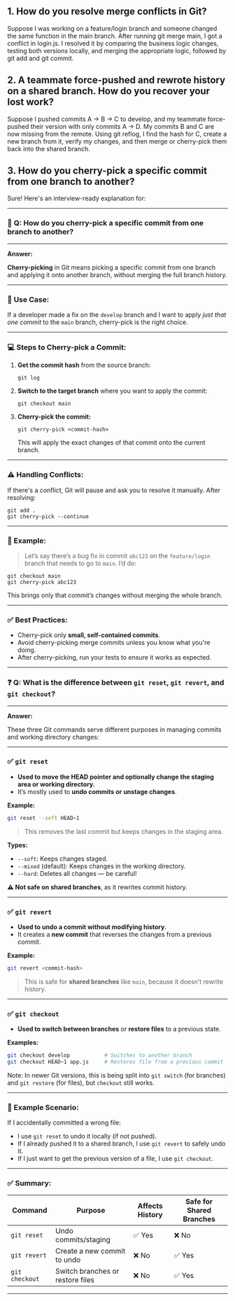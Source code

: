 ## 1. How do you resolve merge conflicts in Git?

Suppose I was working on a feature/login branch and someone changed the same function in the main branch. After running git merge main, I got a conflict in login.js. I resolved it by comparing the business logic changes, testing both versions locally, and merging the appropriate logic, followed by git add and git commit.

## 2. A teammate force-pushed and rewrote history on a shared branch. How do you recover your lost work?

Suppose I pushed commits A → B → C to develop, and my teammate force-pushed their version with only commits A → D. My commits B and C are now missing from the remote. Using git reflog, I find the hash for C, create a new branch from it, verify my changes, and then merge or cherry-pick them back into the shared branch.

## 3. How do you cherry-pick a specific commit from one branch to another?

Sure! Here's an interview-ready explanation for:

---

### 🧠 **Q: How do you cherry-pick a specific commit from one branch to another?**

---

**Answer:**

**Cherry-picking** in Git means picking a specific commit from one branch and applying it onto another branch, without merging the full branch history.

---

### 📌 **Use Case:**

If a developer made a fix on the `develop` branch and I want to apply _just that one commit_ to the `main` branch, cherry-pick is the right choice.

---

### 💻 **Steps to Cherry-pick a Commit:**

1. **Get the commit hash** from the source branch:

   ```
   git log
   ```

2. **Switch to the target branch** where you want to apply the commit:

   ```
   git checkout main
   ```

3. **Cherry-pick the commit:**

   ```
   git cherry-pick <commit-hash>
   ```

   This will apply the exact changes of that commit onto the current branch.

---

### ⚠️ **Handling Conflicts:**

If there's a conflict, Git will pause and ask you to resolve it manually. After resolving:

```
git add .
git cherry-pick --continue
```

---

### 🧪 Example:

> Let’s say there’s a bug fix in commit `abc123` on the `feature/login` branch that needs to go to `main`.
> I’d do:

```
git checkout main
git cherry-pick abc123
```

This brings only that commit’s changes without merging the whole branch.

---

### ✅ Best Practices:

- Cherry-pick only **small, self-contained commits**.
- Avoid cherry-picking merge commits unless you know what you're doing.
- After cherry-picking, run your tests to ensure it works as expected.

---

### ❓ **Q: What is the difference between `git reset`, `git revert`, and `git checkout`?**

---

**Answer:**

These three Git commands serve different purposes in managing commits and working directory changes:

---

### ✅ `git reset`

- **Used to move the HEAD pointer and optionally change the staging area or working directory.**
- It’s mostly used to **undo commits or unstage changes**.

**Example:**

```bash
git reset --soft HEAD~1
```

> This removes the last commit but keeps changes in the staging area.

**Types:**

- `--soft`: Keeps changes staged.
- `--mixed` (default): Keeps changes in the working directory.
- `--hard`: Deletes all changes — be careful!

**⚠️ Not safe on shared branches**, as it rewrites commit history.

---

### ✅ `git revert`

- **Used to undo a commit without modifying history**.
- It creates a **new commit** that reverses the changes from a previous commit.

**Example:**

```bash
git revert <commit-hash>
```

> This is safe for **shared branches** like `main`, because it doesn’t rewrite history.

---

### ✅ `git checkout`

- **Used to switch between branches** or **restore files** to a previous state.

**Examples:**

```bash
git checkout develop           # Switches to another branch
git checkout HEAD~1 app.js     # Restores file from a previous commit
```

Note: In newer Git versions, this is being split into `git switch` (for branches) and `git restore` (for files), but `checkout` still works.

---

### 🧪 Example Scenario:

If I accidentally committed a wrong file:

- I use `git reset` to undo it locally (if not pushed).
- If I already pushed it to a shared branch, I use `git revert` to safely undo it.
- If I just want to get the previous version of a file, I use `git checkout`.

---

### ✅ Summary:

| Command        | Purpose                          | Affects History | Safe for Shared Branches |
| -------------- | -------------------------------- | --------------- | ------------------------ |
| `git reset`    | Undo commits/staging             | ✅ Yes          | ❌ No                    |
| `git revert`   | Create a new commit to undo      | ❌ No           | ✅ Yes                   |
| `git checkout` | Switch branches or restore files | ❌ No           | ✅ Yes                   |

---
